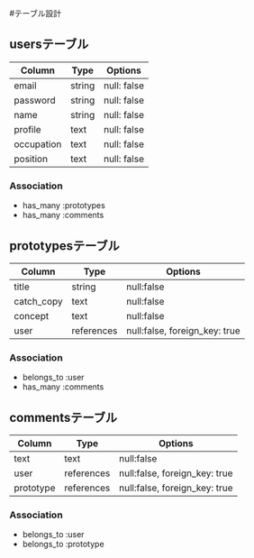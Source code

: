 #テーブル設計

## usersテーブル
| Column      | Type   | Options      |
| --------------- | --------- | --------------- |
| email          | string  | null:  false |
| password   | string   | null:  false |
| name         | string   | null:  false |
| profile        | text     | null:  false |
| occupation | text     | null:  false |
| position     | text    | null:  false |

### Association
- has_many :prototypes
- has_many :comments



## prototypesテーブル
| Column           | Type         | Options                            |   
| ------------------- | --------------- | ----------------------------------- |
| title                | string         | null:false                          |
| catch_copy     | text           | null:false                          |
| concept           | text           | null:false                          |
| user               | references | null:false, foreign_key: true |

### Association
- belongs_to :user
- has_many :comments


## commentsテーブル
| Column    | Type       | Options                                  |
| --------- | ---------- | ----------------------------------------------- |
| text      | text       | null:false                                     |
| user      | references | null:false, foreign_key: true     |
| prototype | references | null:false, foreign_key: true |


### Association
- belongs_to :user
- belongs_to :prototype



